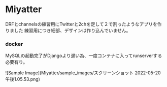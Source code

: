 # Miyatter
DRFとchannelsの練習用にTwitterと2chを足して２で割ったようなアプリを作りました
練習用につき細部、デザインは作り込んでいません。


<h3>docker</h3>
MySQLの起動完了がDjangoより遅い為、一度コンテナに入ってrunserverする必要有り。


![Sample Image](Miyatter/sample_images/スクリーンショット 2022-05-20 午後1.05.53.png)
